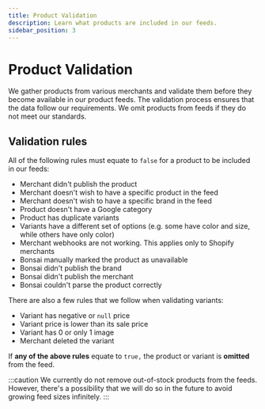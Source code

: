 ```yaml
---
title: Product Validation
description: Learn what products are included in our feeds.
sidebar_position: 3
---
```


# Product Validation

We gather products from various merchants and validate them before they become available in our product feeds. The validation process ensures that the data follow our requirements. We omit products from
feeds if they do not meet our standards.

## Validation rules

All of the following rules must equate to `false` for a product to be included in our feeds:

- Merchant didn't publish the product
- Merchant doesn't wish to have a specific product in the feed
- Merchant doesn't wish to have a specific brand in the feed
- Product doesn't have a Google category
- Product has duplicate variants
- Variants have a different set of options (e.g. some have color and size, while others have only color)
- Merchant webhooks are not working. This applies only to Shopify merchants
- Bonsai manually marked the product as unavailable
- Bonsai didn't publish the brand
- Bonsai didn't publish the merchant
- Bonsai couldn't parse the product correctly

There are also a few rules that we follow when validating variants:

- Variant has negative or `null` price
- Variant price is lower than its sale price
- Variant has 0 or only 1 image
- Merchant deleted the variant

If **any of the above rules** equate to `true,` the product or variant is **omitted** from the feed.

:::caution
We currently do not remove out-of-stock products from the feeds. However, there's a possibility that
we will do so in the future to avoid growing feed sizes infinitely.
:::
